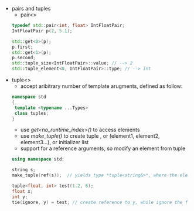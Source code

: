 + pairs and tuples
  + pair<>
  ```cpp
  typedef std::pair<int, float> IntFloatPair;
  IntFloatPair p(2, 5.1);

  std::get<0>(p);
  p.first;
  std::get<1>(p);
  p.second;
  std::tuple_size<IntFloatPair>::value; // --> 2
  std::tuple_element<0, IntFloatPair>::type; // --> int
  ```
+ tuple<>
  + accept aribitrary number of template arugments, defined as follow:
  ```cpp
  namespace std
  {
   template <typename ...Types> 
   class tuples;
  }
  ```
  + use *get<no_runtime_index>()* to access elements
  + use *make_tuple()* to create tuple , or (element1, element2, element3...), or initializer list
  + support for a reference arguments, so modify an element from tuple
  ```cpp
  using namespace std;
  
  string s;
  make_tuple(ref(s));  // yields type *tuple<string&>*, where the element refers to s

  tuple<float, int> test(1.2, 6);
  float x;
  int y;
  tie(ignore, y) = test; // create reference to y, while ignore the first value
  ```
